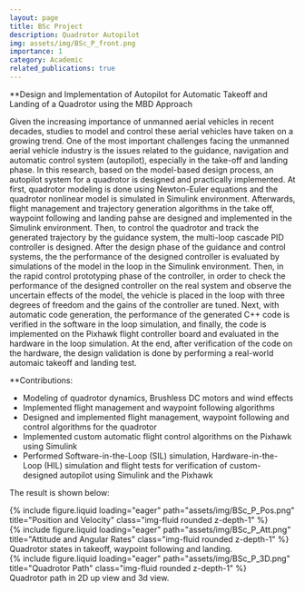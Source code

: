 ```yaml
---
layout: page
title: BSc Project
description: Quadrotor Autopilot 
img: assets/img/BSc_P_front.png
importance: 1
category: Academic
related_publications: true
---
```

**Design and Implementation of Autopilot for Automatic Takeoff and Landing of a Quadrotor using the MBD Approach

Given the increasing importance of unmanned aerial vehicles in recent decades, studies to model and control these aerial vehicles have taken on a growing trend. One of the most important challenges facing the unmanned aerial vehicle industry is the issues related to the guidance, navigation and automatic control system (autopilot), especially in the take-off and landing phase. In this research, based on the model-based design process, an autopilot system for a quadrotor is designed and practically implemented. At first, quadrotor modeling is done using Newton-Euler equations and the quadrotor nonlinear model is simulated in Simulink environment. Afterwards, flight management and trajectory generation algorithms in the take off, waypoint following and landing pahse are designed and implemented in the Simulink environment. Then, to control the quadrotor and track the  generated trajectory by the guidance system, the multi-loop cascade PID controller is designed. After the design phase of the guidance and control systems, the the performance of the designed controller is evaluated by simulations of the model in the loop in the Simulink environment. Then, in the rapid control prototyping phase of the controller, in order to check the performance of the designed controller on the real system and observe the uncertain effects of the model, the vehicle is placed in the loop with three degrees of freedom and the gains of the controller are tuned. Next, with automatic code generation, the performance of the generated C++ code is verified in the software in the loop simulation, and finally, the code is implemented on the Pixhawk flight controller board and evaluated in the hardware in the loop simulation. At the end, after verification of the code on the hardware, the design validation is done by performing a real-world automaic takeoff and landing test. 

**Contributions:
* Modeling of quadrotor dynamics, Brushless DC motors and wind effects
* Implemented flight management and waypoint following algorithms
* Designed and implemented flight management, waypoint following and control algorithms for the quadrotor
* Implemented custom automatic flight control algorithms on the Pixhawk using Simulink
* Performed Software-in-the-Loop (SIL) simulation, Hardware-in-the-Loop (HIL) simulation and flight tests for verification of custom-designed autopilot using Simulink and the Pixhawk

The result is shown below:
<div class="row">
    <div class="col-sm mt-3 mt-md-0">
        {% include figure.liquid loading="eager" path="assets/img/BSc_P_Pos.png" title="Position and Velocity" class="img-fluid rounded z-depth-1" %}
    </div>
    <div class="col-sm mt-3 mt-md-0">
        {% include figure.liquid loading="eager" path="assets/img/BSc_P_Att.png" title="Attitude and Angular Rates" class="img-fluid rounded z-depth-1" %}
    </div>
</div>
<div class="caption">
    Quadrotor states in takeoff, waypoint following and landing.
</div>
<div class="row">
    <div class="col-sm mt-3 mt-md-0">
        {% include figure.liquid loading="eager" path="assets/img/BSc_P_3D.png" title="Quadrotor Path" class="img-fluid rounded z-depth-1" %}
<div class="caption">
    Quadrotor path in 2D up view and 3d view.
</div>

